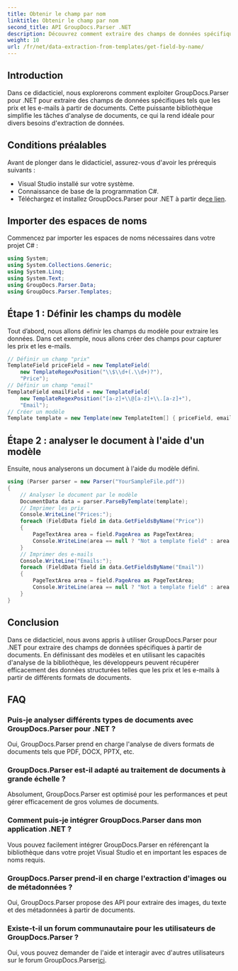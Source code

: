 ```yaml
---
title: Obtenir le champ par nom
linktitle: Obtenir le champ par nom
second_title: API GroupDocs.Parser .NET
description: Découvrez comment extraire des champs de données spécifiques de documents à l'aide de GroupDocs.Parser pour .NET. Guide étape par étape avec des exemples de code.
weight: 10
url: /fr/net/data-extraction-from-templates/get-field-by-name/
---
```

## Introduction
Dans ce didacticiel, nous explorerons comment exploiter GroupDocs.Parser pour .NET pour extraire des champs de données spécifiques tels que les prix et les e-mails à partir de documents. Cette puissante bibliothèque simplifie les tâches d'analyse de documents, ce qui la rend idéale pour divers besoins d'extraction de données.
## Conditions préalables
Avant de plonger dans le didacticiel, assurez-vous d'avoir les prérequis suivants :
- Visual Studio installé sur votre système.
- Connaissance de base de la programmation C#.
-  Téléchargez et installez GroupDocs.Parser pour .NET à partir de[ce lien](https://releases.groupdocs.com/parser/net/).

## Importer des espaces de noms
Commencez par importer les espaces de noms nécessaires dans votre projet C# :
```csharp
using System;
using System.Collections.Generic;
using System.Linq;
using System.Text;
using GroupDocs.Parser.Data;
using GroupDocs.Parser.Templates;
```
## Étape 1 : Définir les champs du modèle
Tout d’abord, nous allons définir les champs du modèle pour extraire les données. Dans cet exemple, nous allons créer des champs pour capturer les prix et les e-mails.
```csharp
// Définir un champ "prix"
TemplateField priceField = new TemplateField(
    new TemplateRegexPosition("\\$\\d+(.\\d+)?"),
    "Price");
// Définir un champ "email"
TemplateField emailField = new TemplateField(
    new TemplateRegexPosition("[a-z]+\\@[a-z]+\\.[a-z]+"),
    "Email");
// Créer un modèle
Template template = new Template(new TemplateItem[] { priceField, emailField });
```
## Étape 2 : analyser le document à l'aide d'un modèle
Ensuite, nous analyserons un document à l'aide du modèle défini.
```csharp
using (Parser parser = new Parser("YourSampleFile.pdf"))
{
    // Analyser le document par le modèle
    DocumentData data = parser.ParseByTemplate(template);
    // Imprimer les prix
    Console.WriteLine("Prices:");
    foreach (FieldData field in data.GetFieldsByName("Price"))
    {
        PageTextArea area = field.PageArea as PageTextArea;
        Console.WriteLine(area == null ? "Not a template field" : area.Text);
    }
    // Imprimer des e-mails
    Console.WriteLine("Emails:");
    foreach (FieldData field in data.GetFieldsByName("Email"))
    {
        PageTextArea area = field.PageArea as PageTextArea;
        Console.WriteLine(area == null ? "Not a template field" : area.Text);
    }
}
```

## Conclusion
Dans ce didacticiel, nous avons appris à utiliser GroupDocs.Parser pour .NET pour extraire des champs de données spécifiques à partir de documents. En définissant des modèles et en utilisant les capacités d'analyse de la bibliothèque, les développeurs peuvent récupérer efficacement des données structurées telles que les prix et les e-mails à partir de différents formats de documents.

## FAQ
### Puis-je analyser différents types de documents avec GroupDocs.Parser pour .NET ?
Oui, GroupDocs.Parser prend en charge l'analyse de divers formats de documents tels que PDF, DOCX, PPTX, etc.
### GroupDocs.Parser est-il adapté au traitement de documents à grande échelle ?
Absolument, GroupDocs.Parser est optimisé pour les performances et peut gérer efficacement de gros volumes de documents.
### Comment puis-je intégrer GroupDocs.Parser dans mon application .NET ?
Vous pouvez facilement intégrer GroupDocs.Parser en référençant la bibliothèque dans votre projet Visual Studio et en important les espaces de noms requis.
### GroupDocs.Parser prend-il en charge l'extraction d'images ou de métadonnées ?
Oui, GroupDocs.Parser propose des API pour extraire des images, du texte et des métadonnées à partir de documents.
### Existe-t-il un forum communautaire pour les utilisateurs de GroupDocs.Parser ?
 Oui, vous pouvez demander de l'aide et interagir avec d'autres utilisateurs sur le forum GroupDocs.Parser[ici](https://forum.groupdocs.com/c/parser/17).